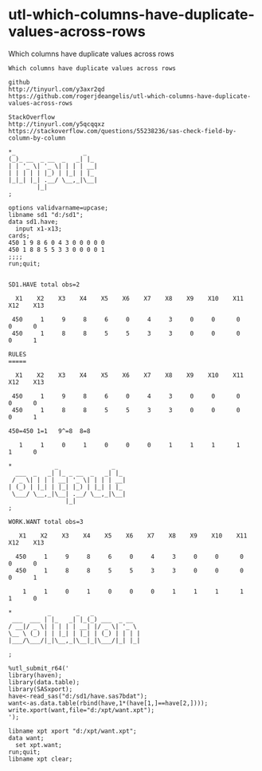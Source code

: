 # utl-which-columns-have-duplicate-values-across-rows
Which columns have duplicate values across rows  

    Which columns have duplicate values across rows   
    
    github                                                                                         
    http://tinyurl.com/y3axr2qd                                                                    
    https://github.com/rogerjdeangelis/utl-which-columns-have-duplicate-values-across-rows         
                                                                                               
    StackOverflow                                                                                  
    http://tinyurl.com/y5qcqqxz                                                                    
    https://stackoverflow.com/questions/55238236/sas-check-field-by-column-by-column               
                                                                                                                                                                                             
    *_                   _                                                                       
    (_)_ __  _ __  _   _| |_                                                                     
    | | '_ \| '_ \| | | | __|                                                                    
    | | | | | |_) | |_| | |_                                                                     
    |_|_| |_| .__/ \__,_|\__|                                                                    
            |_|                                                                                  
    ;                                                                                            
                                                                                                 
    options validvarname=upcase;                                                                 
    libname sd1 "d:/sd1";                                                                        
    data sd1.have;                                                                               
      input x1-x13;                                                                              
    cards;                                                                                       
    450 1 9 8 6 0 4 3 0 0 0 0 0                                                                  
    450 1 8 8 5 5 3 3 0 0 0 0 1                                                                  
    ;;;;                                                                                         
    run;quit;                                                                                    
                                                                                                 
                                                                                                 
    SD1.HAVE total obs=2                                                                         
                                                                                                 
      X1    X2    X3    X4    X5    X6    X7    X8    X9    X10    X11    X12    X13             
                                                                                                 
     450     1     9     8     6     0     4     3     0     0      0      0      0              
     450     1     8     8     5     5     3     3     0     0      0      0      1              
                                                                                                 
    RULES                                                                                        
    =====                                                                                        
                                                                                                 
      X1    X2    X3    X4    X5    X6    X7    X8    X9    X10    X11    X12    X13             
                                                                                                 
     450     1     9     8     6     0     4     3     0     0      0      0      0              
     450     1     8     8     5     5     3     3     0     0      0      0      1              
                                                                                                 
    450=450 1=1   9^=8  8=8                                                                      
                                                                                                 
       1     1     0     1     0     0     0     1     1     1      1      1      0              
                                                                                                 
    *            _               _                                                               
      ___  _   _| |_ _ __  _   _| |_                                                             
     / _ \| | | | __| '_ \| | | | __|                                                            
    | (_) | |_| | |_| |_) | |_| | |_                                                             
     \___/ \__,_|\__| .__/ \__,_|\__|                                                            
                    |_|                                                                          
    ;                                                                                            
                                                                                                 
    WORK.WANT total obs=3                                                                        
                                                                                                 
       X1    X2    X3    X4    X5    X6    X7    X8    X9    X10    X11    X12    X13            
                                                                                                 
      450     1     9     8     6     0     4     3     0     0      0      0      0             
      450     1     8     8     5     5     3     3     0     0      0      0      1             
                                                                                                 
        1     1     0     1     0     0     0     1     1     1      1      1      0             
                                                                                                 
    *          _       _   _                                                                     
     ___  ___ | |_   _| |_(_) ___  _ __                                                          
    / __|/ _ \| | | | | __| |/ _ \| '_ \                                                         
    \__ \ (_) | | |_| | |_| | (_) | | | |                                                        
    |___/\___/|_|\__,_|\__|_|\___/|_| |_|                                                        
                                                                                                 
    ;                                                                                            
                                                                                                 
    %utl_submit_r64('                                                                            
    library(haven);                                                                              
    library(data.table);                                                                         
    library(SASxport);                                                                           
    have<-read_sas("d:/sd1/have.sas7bdat");                                                      
    want<-as.data.table(rbind(have,1*(have[1,]==have[2,])));                                     
    write.xport(want,file="d:/xpt/want.xpt");                                                    
    ');                                                                                          
                                                                                                 
    libname xpt xport "d:/xpt/want.xpt";                                                         
    data want;                                                                                   
      set xpt.want;                                                                              
    run;quit;                                                                                    
    libname xpt clear;                                                                           
                                                                                                 
                                                                                                 
